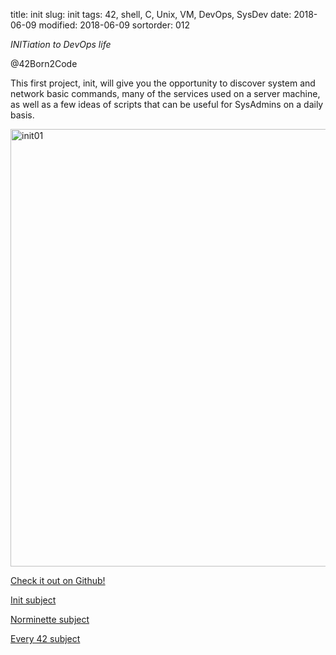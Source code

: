 title: init
slug: init
tags: 42, shell, C, Unix, VM, DevOps, SysDev
date: 2018-06-09
modified: 2018-06-09
sortorder: 012


_INITiation to DevOps life_

@42Born2Code

This first project, init, will give you the opportunity to discover system and network basic commands, many of the services used on a server machine, as well as a few ideas of scripts that can be useful for SysAdmins on a daily basis.


<img src="/images/init01.png" alt="init01" width="700"/>

[Check it out on Github!](https://github.com/abguimba/42-init)  
  
  



[Init subject](PDFs/42-init.en.pdf)

[Norminette subject](https://github.com/Binary-Hackers/42_Subjects/blob/master/04_Norme/norme_2_0_1.pdf)

[Every 42 subject](https://github.com/agavrel/42_Subjects)
